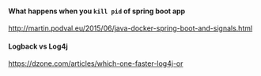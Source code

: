 #### What happens when you `kill pid` of  spring boot app

http://martin.podval.eu/2015/06/java-docker-spring-boot-and-signals.html


#### Logback vs Log4j

https://dzone.com/articles/which-one-faster-log4j-or